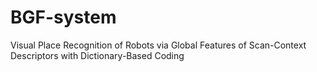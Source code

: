 # BGF-system
Visual Place Recognition of Robots via Global Features of Scan-Context Descriptors with Dictionary-Based Coding
